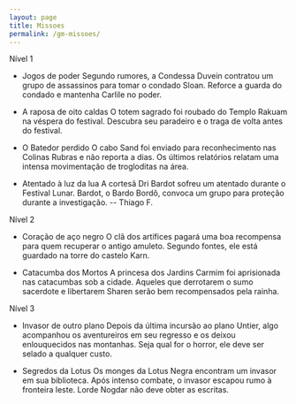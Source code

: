 ```yaml
---
layout: page
title: Missoes
permalink: /gm-missoes/
---
```


Nível 1
+ Jogos de poder
Segundo rumores, a Condessa Duvein contratou um grupo de assassinos para tomar o condado Sloan. Reforce a guarda do condado e mantenha Carlile no poder.

+ A raposa de oito caldas
O totem sagrado foi roubado do Templo Rakuam na véspera do festival. Descubra seu paradeiro e o traga de volta antes do festival.

+ O Batedor perdido
O cabo Sand foi enviado para reconhecimento nas Colinas Rubras e não reporta a dias. Os últimos relatórios relatam uma intensa movimentação de trogloditas na área.

+ Atentado à luz da lua
A cortesã Dri Bardot sofreu um atentado durante o Festival Lunar. Bardot, o Bardo Bordô, convoca um grupo para proteção durante a investigação.
-- Thiago F.

Nível 2
+ Coração de aço negro
O clã dos artífices pagará uma boa recompensa para quem recuperar o antigo amuleto. Segundo fontes, ele está guardado na torre do castelo Karn.

+ Catacumba dos Mortos
A princesa dos Jardins Carmim foi aprisionada nas catacumbas sob a cidade. Aqueles que derrotarem o sumo sacerdote e libertarem Sharen serão bem recompensados pela rainha.



Nível 3
+ Invasor de outro plano
Depois da última incursão ao plano Untier, algo acompanhou os aventureiros em seu regresso e os deixou enlouquecidos nas montanhas. Seja qual for o horror, ele deve ser selado a qualquer custo.

+ Segredos da Lotus
Os monges da Lotus Negra encontram um invasor em sua biblioteca. Após intenso combate, o invasor escapou rumo à fronteira leste. Lorde Nogdar não deve obter as escritas.
